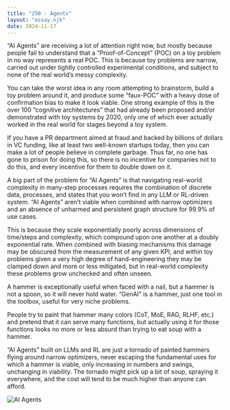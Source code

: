```yaml
---
title: "250 - Agents"
layout: "essay.njk"
date: 2024-11-17
---
```


“AI Agents” are receiving a lot of attention right now, but mostly because people fail to understand that a “Proof-of-Concept” (POC) on a toy problem in no way represents a real POC. This is because toy problems are narrow, carried out under tightly controlled experimental conditions, and subject to none of the real world’s messy complexity.

You can take the worst idea in any room attempting to brainstorm, build a toy problem around it, and produce some “faux-POC” with a heavy dose of confirmation bias to make it look viable. One strong example of this is the over 100 “cognitive architectures” that had already been proposed and/or demonstrated with toy systems by 2020, only one of which ever actually worked in the real world for stages beyond a toy system. 

If you have a PR department aimed at fraud and backed by billions of dollars in VC funding, like at least two well-known startups today, then you can make a lot of people believe in complete garbage. Thus far, no one has gone to prison for doing this, so there is no incentive for companies not to do this, and every incentive for them to double down on it.

A big part of the problem for “AI Agents” is that navigating real-world complexity in many-step processes requires the combination of discrete data, processes, and states that you won’t find in any LLM or RL-driven system. “AI Agents” aren’t viable when combined with narrow optimizers and an absence of unharmed and persistent graph structure for 99.9% of use cases. 

This is because they scale exponentially poorly across dimensions of time/steps and complexity, which compound upon one another at a doubly exponential rate. When combined with biasing mechanisms this damage may be obscured from the measurement of any given KPI, and within toy problems given a very high degree of hand-engineering they may be clamped down and more or less mitigated, but in real-world complexity these problems grow unchecked and often unseen.

A hammer is exceptionally useful when faced with a nail, but a hammer is not a spoon, so it will never hold water. “GenAI” is a hammer, just one tool in the toolbox, useful for very niche problems. 

People try to paint that hammer many colors (CoT, MoE, RAG, RLHF, etc.) and pretend that it can serve many functions, but actually using it for those functions looks no more or less absurd than trying to eat soup with a hammer. 

“AI Agents” built on LLMs and RL are just a tornado of painted hammers flying around narrow optimizers, never escaping the fundamental uses for which a hammer is viable, only increasing in numbers and swings, unchanging in viability. The tornado might pick up a bit of soup, spraying it everywhere, and the cost will tend to be much higher than anyone can afford.

![AI Agents](https://media.licdn.com/dms/image/v2/D5622AQFNIR-Pjtb0Eg/feedshare-shrink_800/feedshare-shrink_800/0/1731468345646?e=1736985600&v=beta&t=_rDS657pUzdtWyx1kMN5fDvL6iVpkXlCVIA1oN4Vy0c)

